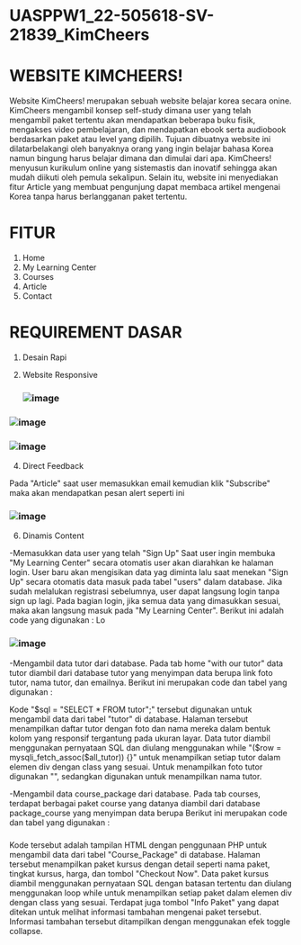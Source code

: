 # UASPPW1_22-505618-SV-21839_KimCheers

# WEBSITE KIMCHEERS!

Website KimCheers! merupakan sebuah website belajar korea secara onine.  KimCheers mengambil konsep self-study dimana user yang telah mengambil paket tertentu akan mendapatkan beberapa buku fisik, mengakses video pembelajaran, dan mendapatkan ebook serta audiobook berdasarkan paket atau level yang dipilih. Tujuan dibuatnya website ini dilatarbelakangi oleh banyaknya orang yang ingin belajar bahasa Korea namun bingung harus belajar dimana dan dimulai dari apa. KimCheers! menyusun kurikulum online yang sistemastis dan inovatif sehingga akan mudah diikuti oleh pemula sekalipun. Selain itu, website ini menyediakan fitur Article yang membuat pengunjung dapat membaca artikel mengenai Korea tanpa harus berlangganan paket tertentu. 

# FITUR
1) Home
2) My Learning Center
3) Courses
4) Article
5) Contact
   
# REQUIREMENT DASAR
1) Desain Rapi
   
   
2) Website Responsive
   ### ![image](https://github.com/tsaniaqurrota/UASPPW1_22-505618-SV-21839_KimCheers/assets/133009115/ed87e6c1-3aa8-4557-9531-66cad0219645)

### ![image](https://github.com/tsaniaqurrota/UASPPW1_22-505618-SV-21839_KimCheers/assets/133009115/2192ec47-30d0-417b-8afa-ba80602f8a68)

### ![image](https://github.com/tsaniaqurrota/UASPPW1_22-505618-SV-21839_KimCheers/assets/133009115/a00fc211-b92f-4e9a-a8f8-c20eea04df58)

4) Direct Feedback


Pada "Article" saat user memasukkan email kemudian klik "Subscribe" maka akan mendapatkan pesan alert seperti ini
### ![image](https://github.com/tsaniaqurrota/UASPPW1_22-505618-SV-21839_KimCheers/assets/133009115/5a5658af-c5bd-48da-8ab7-93ea251ebd1d)


   
6) Dinamis Content
   
-Memasukkan data user yang telah "Sign Up"
  Saat user ingin membuka "My Learning Center" secara otomatis user akan diarahkan ke halaman login. User baru akan mengisikan data yag diminta lalu saat menekan "Sign Up" secara otomatis data masuk pada tabel     "users" dalam database. Jika sudah melalukan registrasi sebelumnya, user dapat langsung login tanpa sign up lagi. Pada bagian login, jika semua data yang dimasukkan sesuai, maka akan langsung masuk pada "My Learning Center".
  Berikut ini adalah code yang digunakan :
  Lo
  ### ![image](https://github.com/tsaniaqurrota/UASPPW1_22-505618-SV-21839_KimCheers/assets/133009115/2f0e37c7-c13c-49f1-b998-17d7c15109d0)


   
   -Mengambil data tutor dari database.
   Pada tab home "with our tutor" data tutor diambil dari database tutor yang menyimpan data berupa link foto tutor, nama tutor, dan emailnya.
   Berikut ini merupakan code dan tabel yang digunakan :
   

   
   Kode "$sql = "SELECT * FROM tutor";" tersebut digunakan untuk mengambil data dari tabel "tutor" di database. Halaman tersebut menampilkan daftar tutor dengan foto dan nama mereka dalam bentuk kolom yang responsif tergantung pada ukuran layar. Data tutor diambil menggunakan pernyataan SQL dan diulang menggunakan while "($row = mysqli_fetch_assoc($all_tutor)) {}" untuk menampilkan setiap tutor dalam elemen div dengan class yang sesuai. 
   Untuk menampilkan foto tutor digunakan "<?php echo $row["photo"]; ?>", sedangkan <?php echo $row["tutor_name"]; ?> digunakan untuk menampilkan nama tutor.

   -Mengambil data course_package dari database.
   Pada tab courses, terdapat berbagai paket course yang datanya diambil dari database package_course yang menyimpan data berupa
   Berikut ini merupakan code dan tabel yang digunakan :

### 

   
   Kode tersebut adalah tampilan HTML dengan penggunaan PHP untuk mengambil data dari tabel "Course_Package" di database. Halaman tersebut menampilkan paket kursus dengan detail seperti nama paket, tingkat kursus, harga, dan tombol "Checkout Now". Data paket kursus diambil menggunakan pernyataan SQL dengan batasan tertentu dan diulang menggunakan loop while untuk menampilkan setiap paket dalam elemen div dengan class yang sesuai. Terdapat juga tombol "Info Paket" yang dapat ditekan untuk melihat informasi tambahan mengenai paket tersebut. Informasi tambahan tersebut ditampilkan dengan menggunakan efek toggle collapse.






   

   

